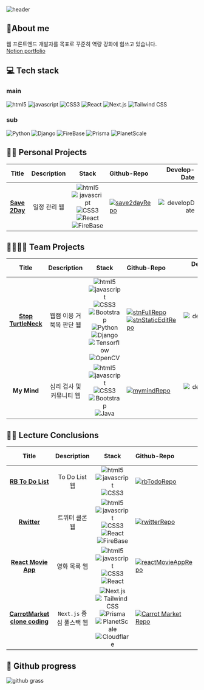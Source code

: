 ![header](https://capsule-render.vercel.app/api?type=waving&color=auto&height=300&section=header&text=Real-Bird&fontSize=90)

## 🧑About me
웹 프론트엔드 개발자를 목표로 꾸준히 역량 강화에 힘쓰고 있습니다.<br />
[Notion portfolio](https://real-bird.notion.site/Portflio-3b4450a511514bc1b5518378e4640c30)

## 💻 Tech stack
### main
![html5](https://img.shields.io/badge/HTML5-E34F26?style=flat&logo=HTML5&logoColor=white)
![javascript](https://img.shields.io/badge/JavaScript-F7DF1E?style=flat&logo=javascript&logoColor=white)
![CSS3](https://img.shields.io/badge/CSS3-1572B6?style=flat&logo=CSS3&logoColor=white)
![React](https://img.shields.io/badge/React-61DAFB?style=flat&logo=React&logoColor=white)
![Next.js](https://img.shields.io/badge/Next.js-000000?style=flat&logo=Next.js&logoColor=white)
![Tailwind CSS](https://img.shields.io/badge/Tailwind%20CSS-06B6D4?style=flat&logo=Tailwind%20CSS&logoColor=white)

### sub
![Python](https://img.shields.io/badge/Python-3776AB?style=flat&logo=Python&logoColor=white)
![Django](https://img.shields.io/badge/Django-092E20?style=flat&logo=Django&logoColor=white)
![FireBase](https://img.shields.io/badge/FireBase-FFCA28?style=flat&logo=FireBase&logoColor=white)
![Prisma](https://img.shields.io/badge/Prisma-2D3748?style=flat&logo=Prisma&logoColor=white)
![PlanetScale](https://img.shields.io/badge/PlanetScale-000000?style=flat&logo=PlanetScale&logoColor=white)

## 🙋‍♂️ Personal Projects
|Title|Description|Stack|Github-Repo|Develop-Date|
|:---:|:---:|:---:|:---|---:|
|**[Save 2Day](https://real-bird.github.io/save2day)**|일정 관리 웹|![html5](https://img.shields.io/badge/-E34F26?style=plastic&logo=HTML5&logoColor=white) ![javascript](https://img.shields.io/badge/-F7DF1E?style=plastic&logo=javascript&logoColor=white) ![CSS3](https://img.shields.io/badge/-1572B6?style=plastic&logo=CSS3&logoColor=white) ![React](https://img.shields.io/badge/-61DAFB?style=plastic&logo=React&logoColor=white) ![FireBase](https://img.shields.io/badge/-FFCA28?style=plastic&logo=FireBase&logoColor=white)|[![save2dayRepo](https://img.shields.io/badge/Save2Day--181717?style=social&logo=Github&logoColor=black)](https://github.com/Real-Bird/save2day)|![developDate](https://img.shields.io/badge/22.02.22-22.03.27-ffffff?style=flat)|

## 👨‍👩‍👧‍👦 Team Projects
|Title|Description|Stack|Github-Repo|Develop-Date|
|:---:|:---:|:---:|:---|---:|
|**[Stop TurtleNeck](https://stopturtleneck.netlify.app/)**|웹캠 이용 거북목 판단 웹|![html5](https://img.shields.io/badge/-E34F26?style=plastic&logo=HTML5&logoColor=white) ![javascript](https://img.shields.io/badge/-F7DF1E?style=plastic&logo=javascript&logoColor=white) ![CSS3](https://img.shields.io/badge/-1572B6?style=plastic&logo=CSS3&logoColor=white) ![Bootstrap](https://img.shields.io/badge/-7952B3?style=plastic&logo=Bootstrap&logoColor=white) ![Python](https://img.shields.io/badge/-3776AB?style=plastic&logo=Python&logoColor=white) ![Django](https://img.shields.io/badge/-092E20?style=plastic&logo=Django&logoColor=white)        ![Tensorflow](https://img.shields.io/badge/-FF6F00?style=plastic&logo=Tensorflow&logoColor=white) ![OpenCV](https://img.shields.io/badge/-5C3EE8?style=plastic&logo=OpenCV&logoColor=white)|[![stnFullRepo](https://img.shields.io/badge/StopTurtleNeck-Full-181717?style=social&logo=Github&logoColor=black)](https://bit.ly/3iVYWMF)<br/> [![stnStaticEditRepo](https://img.shields.io/badge/StopTurtleNeck-Static%20Edit-181717?style=social&logo=Github&logoColor=black)](https://bit.ly/3K626JC)|![developDate](https://img.shields.io/badge/21.07.19-21.10.08-555555?style=flat&labelColor=ffffff)|
|**My Mind**|심리 검사 및 커뮤니티 웹|![html5](https://img.shields.io/badge/-E34F26?style=plastic&logo=HTML5&logoColor=white) ![javascript](https://img.shields.io/badge/-F7DF1E?style=plastic&logo=javascript&logoColor=white) ![CSS3](https://img.shields.io/badge/-1572B6?style=plastic&logo=CSS3&logoColor=white) ![Bootstrap](https://img.shields.io/badge/-7952B3?style=plastic&logo=Bootstrap&logoColor=white) ![Java](https://img.shields.io/badge/-007396?style=plastic&logo=Java&logoColor=white)|[![mymindRepo](https://img.shields.io/badge/MyMind--181717?style=social&logo=Github&logoColor=black)](https://bit.ly/3NJvcjZ)|![developDate](https://img.shields.io/badge/21.06.07-21.06.15-ffffff?style=flat)|

## 👨‍🎓 Lecture Conclusions
|Title|Description|Stack|Github-Repo|Develop-Date|Lecture|
|:---:|:---:|:---:|:---|---:|:---:|
|**[RB To Do List](https://real-bird.github.io/RB_todo/)**|To Do List 웹|![html5](https://img.shields.io/badge/-E34F26?style=plastic&logo=HTML5&logoColor=white) ![javascript](https://img.shields.io/badge/-F7DF1E?style=plastic&logo=javascript&logoColor=white) ![CSS3](https://img.shields.io/badge/-1572B6?style=plastic&logo=CSS3&logoColor=white)|[![rbTodoRepo](https://img.shields.io/badge/RB%20Todo%20List--181717?style=social&logo=Github&logoColor=black)](https://github.com/Real-Bird/RB_todo)|![developDate](https://img.shields.io/badge/1st:%2022.01.30-22.02.06-ffffff?style=flat) <br/> ![developDate](https://img.shields.io/badge/2nd:%2022.03.18-22.03.19-555555?style=flat&labelColor=ffffff)|[nomad coders](https://nomadcoders.co/javascript-for-beginners/lobby)|
|**[Rwitter](https://real-bird.github.io/RB_todo/)**|트위터 클론 웹|![html5](https://img.shields.io/badge/-E34F26?style=plastic&logo=HTML5&logoColor=white) ![javascript](https://img.shields.io/badge/-F7DF1E?style=plastic&logo=javascript&logoColor=white) ![CSS3](https://img.shields.io/badge/-1572B6?style=plastic&logo=CSS3&logoColor=white) ![React](https://img.shields.io/badge/-61DAFB?style=plastic&logo=React&logoColor=white) ![FireBase](https://img.shields.io/badge/-FFCA28?style=plastic&logo=FireBase&logoColor=white)|[![rwitterRepo](https://img.shields.io/badge/Rwitter--181717?style=social&logo=Github&logoColor=black)](https://github.com/Real-Bird/twitterClone)|![developDate](https://img.shields.io/badge/22.02.11-22.02.18-ffffff?style=flat)|[nomad coders](https://nomadcoders.co/nwitter/lobby)|
|**[React Movie App](https://real-bird.github.io/movieReactApp/)**|영화 목록 웹|![html5](https://img.shields.io/badge/-E34F26?style=plastic&logo=HTML5&logoColor=white) ![javascript](https://img.shields.io/badge/-F7DF1E?style=plastic&logo=javascript&logoColor=white) ![CSS3](https://img.shields.io/badge/-1572B6?style=plastic&logo=CSS3&logoColor=white) ![React](https://img.shields.io/badge/-61DAFB?style=plastic&logo=React&logoColor=white)|[![reactMovieAppRepo](https://img.shields.io/badge/React%20Movie%20App--181717?style=social&logo=Github&logoColor=black)](https://github.com/Real-Bird/movieReactApp)|![developDate](https://img.shields.io/badge/22.02.03-22.02.07-555555?style=flat&labelColor=ffffff)|[nomad coders](https://nomadcoders.co/react-for-beginners/lobby)|
|**[CarrotMarket clone coding](https://carrot-market-roan.vercel.app/)**|`Next.js` 중심 풀스택 웹|![Next.js](https://img.shields.io/badge/Next.js-000000?style=flat&logo=Next.js&logoColor=white) ![Tailwind CSS](https://img.shields.io/badge/Tailwind%20CSS-06B6D4?style=flat&logo=Tailwind%20CSS&logoColor=white) ![Prisma](https://img.shields.io/badge/Prisma-2D3748?style=flat&logo=Prisma&logoColor=white) ![PlanetScale](https://img.shields.io/badge/PlanetScale-000000?style=flat&logo=PlanetScale&logoColor=white) ![Cloudflare](https://img.shields.io/badge/Cloudflare-F38020?style=flat&logo=Cloudflare&logoColor=white)|[![Carrot Market Repo](https://img.shields.io/badge/Carrot%20Market%20Repo-181717?style=social&logo=Github&logoColor=black)](https://github.com/Real-Bird/movieReactApp)|![developDate](https://img.shields.io/badge/22.04.18-22.07.09-555555?style=flat&labelColor=ffffff)|[nomad coders](https://nomadcoders.co/react-for-beginners/lobby)|

## 🌱 Github progress
![github grass](https://ghchart.rshah.org/a8715c/real-bird)
